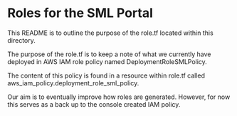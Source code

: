 # Roles for the SML Portal

This README is to outline the purpose of the role.tf located within this directory.

The purpose of the role.tf is to keep a note of what we currently have deployed in
AWS IAM role policy named DeploymentRoleSMLPolicy.

The content of this policy is found in a resource within role.tf called aws_iam_policy.deployment_role_sml_policy. 

Our aim is to eventually improve how roles are generated. However, for now this serves as a back up to the console created IAM policy.